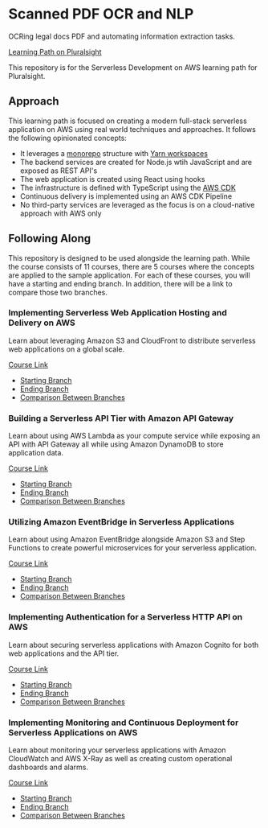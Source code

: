 # Scanned PDF OCR and NLP

OCRing legal docs PDF and automating information extraction tasks.  

[Learning Path on Pluralsight](https://pluralsight.pxf.io/OReqan)

This repository is for the Serverless Development on AWS learning path for Pluralsight. 

## Approach

This learning path is focused on creating a modern full-stack serverless application on AWS using real world techniques and approaches.  It follows the following opinionated concepts:

* It leverages a [monorepo](https://en.wikipedia.org/wiki/Monorepo) structure with [Yarn workspaces](https://classic.yarnpkg.com/en/docs/workspaces/)
* The backend services are created for Node.js wtih JavaScript and are exposed as REST API's
* The web application is created using React using hooks
* The infrastructure is defined with TypeScript using the [AWS CDK](https://aws.amazon.com/cdk/)
* Continuous delivery is implemented using an AWS CDK Pipeline
* No third-party services are leveraged as the focus is on a cloud-native approach with AWS only

## Following Along

This repository is designed to be used alongside the learning path.  While the course consists of 11 courses, there are 5 courses where the concepts are applied to the sample application.  For each of these courses, you will have a starting and ending branch.  In addition, there will be a link to compare those two branches.

### Implementing Serverless Web Application Hosting and Delivery on AWS

Learn about leveraging Amazon S3 and CloudFront to distribute serverless web applications on a global scale.

[Course Link](https://pluralsight.pxf.io/BXngGq)
 
* [Starting Branch](https://github.com/davidtucker/ps-serverless-app/tree/p1)
* [Ending Branch](https://github.com/davidtucker/ps-serverless-app/tree/p2)
* [Comparison Between Branches](https://github.com/davidtucker/ps-serverless-app/compare/p1...p2)

### Building a Serverless API Tier with Amazon API Gateway

Learn about using AWS Lambda as your compute service while exposing an API with API Gateway all while using Amazon DynamoDB to store application data.

[Course Link](https://pluralsight.pxf.io/EaEBGK)
 
* [Starting Branch](https://github.com/davidtucker/ps-serverless-app/tree/p2)
* [Ending Branch](https://github.com/davidtucker/ps-serverless-app/tree/p3)
* [Comparison Between Branches](https://github.com/davidtucker/ps-serverless-app/compare/p2...p3)

### Utilizing Amazon EventBridge in Serverless Applications

Learn about using Amazon EventBridge alongside Amazon S3 and Step Functions to create powerful microservices for your serverless application.

[Course Link](https://pluralsight.pxf.io/3PJQXd)
 
* [Starting Branch](https://github.com/davidtucker/ps-serverless-app/tree/p3)
* [Ending Branch](https://github.com/davidtucker/ps-serverless-app/tree/p4)
* [Comparison Between Branches](https://github.com/davidtucker/ps-serverless-app/compare/p3...p4)

### Implementing Authentication for a Serverless HTTP API on AWS

Learn about securing serverless applications with Amazon Cognito for both web applications and the API tier.

[Course Link](https://pluralsight.pxf.io/yRqMEW)
 
* [Starting Branch](https://github.com/davidtucker/ps-serverless-app/tree/p4)
* [Ending Branch](https://github.com/davidtucker/ps-serverless-app/tree/p5)
* [Comparison Between Branches](https://github.com/davidtucker/ps-serverless-app/compare/p4...p5)

### Implementing Monitoring and Continuous Deployment for Serverless Applications on AWS

Learn about monitoring your serverless applications with Amazon CloudWatch and AWS X-Ray as well as creating custom operational dashboards and alarms.

[Course Link](https://pluralsight.pxf.io/LPK6oY)
 
* [Starting Branch](https://github.com/davidtucker/ps-serverless-app/tree/p5)
* [Ending Branch](https://github.com/davidtucker/ps-serverless-app/tree/p6)
* [Comparison Between Branches](https://github.com/davidtucker/ps-serverless-app/compare/p5...p6)
